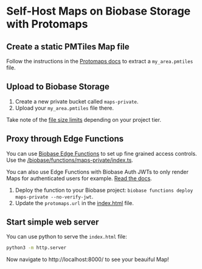 # Self-Host Maps on Biobase Storage with Protomaps

## Create a static PMTiles Map file

Follow the instructions in the [Protomaps docs](https://docs.protomaps.com/guide/getting-started) to extract a `my_area.pmtiles` file.

## Upload to Biobase Storage

1. Create a new private bucket called `maps-private`.
2. Upload your `my_area.pmtiles` file there.

Take note of the [file size limits](https://biobase.com/docs/guides/storage/uploads/file-limits#global-file-size) depending on your project tier.

## Proxy through Edge Functions

You can use [Biobase Edge Functions](https://biobase.com/edge-functions) to set up fine grained access controls. Use the [/biobase/functions/maps-private/index.ts](/biobase/functions/maps-private/index.ts).

You can also use Edge Functions with Biobase Auth JWTs to only render Maps for authenticated users for example. [Read the docs](https://biobase.com/docs/guides/functions/auth).

1. Deploy the function to your Biobase project: `biobase functions deploy maps-private --no-verify-jwt`.
2. Update the `protomaps.url` in the [index.html](/index.html) file.

## Start simple web server

You can use python to serve the `index.html` file:

```bash
python3 -m http.server
```

Now navigate to http://localhost:8000/ to see your beauiful Map!
